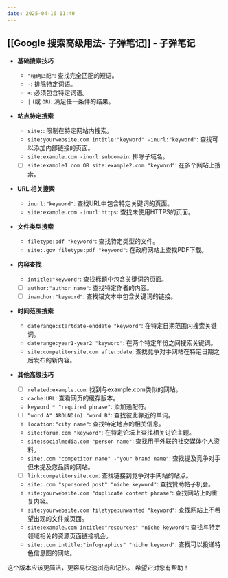```yaml
---
date: 2025-04-16 11:40
---
```


## [[Google 搜索高级用法- 子弹笔记]] - 子弹笔记

- **基础搜索技巧**
  - `"精确匹配"`:  查找完全匹配的短语。
  - `-`:  排除特定词语。
  - `+`:  必须包含特定词语。
  - `|` (或 `OR`):  满足任一条件的结果。

- **站点特定搜索**
  - `site:`:  限制在特定网站内搜索。
  - `site:yourwebsite.com intitle:"keyword" -inurl:"keyword"`: 查找可以添加内部链接的页面。
  - `site:example.com -inurl:subdomain`: 排除子域名。
  - [ ] `site:example1.com OR site:example2.com "keyword"`: 在多个网站上搜索。

- **URL 相关搜索**
  - `inurl:"keyword"`:  查找URL中包含特定关键词的页面。
  - `site:example.com -inurl:https`:  查找未使用HTTPS的页面。

- **文件类型搜索**
  - `filetype:pdf "keyword"`:  查找特定类型的文件。
  - `site:.gov filetype:pdf "keyword"`:  在政府网站上查找PDF下载。

- **内容查找**
  - `intitle:"keyword"`:  查找标题中包含关键词的页面。
  - [ ] `author:"author name"`: 查找特定作者的内容。
  - [ ] `inanchor:"keyword"`:  查找锚文本中包含关键词的链接。

- **时间范围搜索**
  - `daterange:startdate-enddate "keyword"`:  在特定日期范围内搜索关键词。
  - `daterange:year1-year2 "keyword"`:  在两个特定年份之间搜索关键词。
  - `site:competitorsite.com after:date`:  查找竞争对手网站在特定日期之后发布的新内容。

- **其他高级技巧**
  - [ ] `related:example.com`:  找到与example.com类似的网站。
  - `cache:URL`:  查看网页的缓存版本。
  - `keyword * "required phrase"`:  添加通配符。
  - [ ] `“word A" AROUND(n) "word B"`:  查找彼此靠近的单词。
  - `location:"city name"`:  查找特定地点的相关信息。
  - `site:forum.com "keyword"`:  在特定论坛上查找相关讨论主题。
  - `site:socialmedia.com "person name"`:  查找用于外联的社交媒体个人资料。
  - `site:.com "competitor name" -"your brand name"`:  查找提及竞争对手但未提及您品牌的网站。
  - [ ] `link:competitorsite.com`:  查找链接到竞争对手网站的站点。
  - `site:.com "sponsored post" "niche keyword"`:  查找赞助帖子机会。
  - `site:yourwebsite.com "duplicate content phrase"`:  查找网站上的重复内容。
  - `site:yourwebsite.com filetype:unwanted "keyword"`:  查找网站上不希望出现的文件或页面。
  - `site:example.com intitle:"resources" "niche keyword"`:  查找与特定领域相关的资源页面链接机会。
  - `site:.com intitle:"infographics" "niche keyword"`:  查找可以投递特色信息图的网站。

这个版本应该更简洁，更容易快速浏览和记忆。 希望它对您有帮助！
